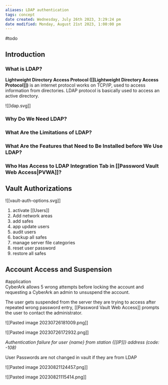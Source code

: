 ```yaml
---
aliases: LDAP authentication
tags: concept
date created: Wednesday, July 26th 2023, 3:29:24 pm
date modified: Monday, August 21st 2023, 1:00:00 pm
---
```

#todo  

## Introduction

### What is LDAP?

**Lightweight Directory Access Protocol ([[Lightweight Directory Access Protocol]])** is an internet protocol works on TCP/IP, used to access information from directories. LDAP protocol is basically used to access an active directory.

![[ldap.svg]]

### Why Do We Need LDAP?

### What Are the Limitations of LDAP?

### What Are the Features that Need to Be Installed before We Use LDAP?

### Who Has Access to LDAP Integration Tab in [[Password Vault Web Access|PVWA]]?

## Vault Authorizations

![[vault-auth-options.svg]]
1. activate [[Users]]
2. Add network areas
3. add safes
4. app update users
5. audit users
6. backup all safes
7. manage server file categories
8. reset user password
9. restore all safes

## Account Access and Suspension

#application  
CyberArk allows 5 wrong attempts before locking the account and requesting a CyberArk an admin to unsuspend the account.

The user gets suspended from the server they are trying to access after repeated wrong password entry, [[Password Vault Web Access]] prompts the user to contact the administrator.

![[Pasted image 20230726181009.png]]

![[Pasted image 20230726172932.png]]

*Authentication failure for user {name} from station {[[IP]]} address (code: -108)*

User Passwords are not changed in vault if they are from LDAP

![[Pasted image 20230821124457.png]]

![[Pasted image 20230821115414.png]]